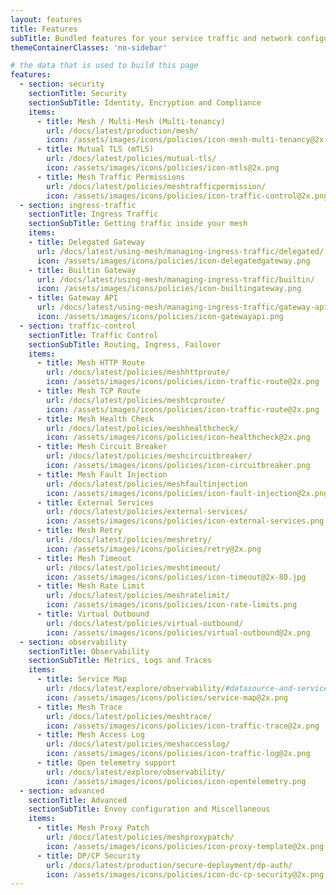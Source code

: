 ```yaml
---
layout: features
title: Features
subTitle: Bundled features for your service traffic and network configuration.
themeContainerClasses: 'no-sidebar'

# the data that is used to build this page
features:
  - section: security
    sectionTitle: Security
    sectionSubTitle: Identity, Encryption and Compliance
    items:
      - title: Mesh / Multi-Mesh (Multi-tenancy)
        url: /docs/latest/production/mesh/
        icon: /assets/images/icons/policies/icon-mesh-multi-tenancy@2x.png
      - title: Mutual TLS (mTLS)
        url: /docs/latest/policies/mutual-tls/
        icon: /assets/images/icons/policies/icon-mtls@2x.png
      - title: Mesh Traffic Permissions
        url: /docs/latest/policies/meshtrafficpermission/
        icon: /assets/images/icons/policies/icon-traffic-control@2x.png
  - section: ingress-traffic
    sectionTitle: Ingress Traffic
    sectionSubTitle: Getting traffic inside your mesh
    items:
    - title: Delegated Gateway
      url: /docs/latest/using-mesh/managing-ingress-traffic/delegated/
      icon: /assets/images/icons/policies/icon-delegatedgateway.png
    - title: Builtin Gateway
      url: /docs/latest/using-mesh/managing-ingress-traffic/builtin/
      icon: /assets/images/icons/policies/icon-builtingateway.png
    - title: Gateway API
      url: /docs/latest/using-mesh/managing-ingress-traffic/gateway-api/
      icon: /assets/images/icons/policies/icon-gatewayapi.png
  - section: traffic-control
    sectionTitle: Traffic Control
    sectionSubTitle: Routing, Ingress, Failover
    items:
      - title: Mesh HTTP Route 
        url: /docs/latest/policies/meshhttproute/
        icon: /assets/images/icons/policies/icon-traffic-route@2x.png
      - title: Mesh TCP Route
        url: /docs/latest/policies/meshtcproute/
        icon: /assets/images/icons/policies/icon-traffic-route@2x.png
      - title: Mesh Health Check
        url: /docs/latest/policies/meshhealthcheck/
        icon: /assets/images/icons/policies/icon-healthcheck@2x.png
      - title: Mesh Circuit Breaker
        url: /docs/latest/policies/meshcircuitbreaker/
        icon: /assets/images/icons/policies/icon-circuitbreaker.png
      - title: Mesh Fault Injection
        url: /docs/latest/policies/meshfaultinjection
        icon: /assets/images/icons/policies/icon-fault-injection@2x.png
      - title: External Services
        url: /docs/latest/policies/external-services/
        icon: /assets/images/icons/policies/icon-external-services.png
      - title: Mesh Retry
        url: /docs/latest/policies/meshretry/
        icon: /assets/images/icons/policies/retry@2x.png
      - title: Mesh Timeout
        url: /docs/latest/policies/meshtimeout/
        icon: /assets/images/icons/policies/icon-timeout@2x-80.jpg
      - title: Mesh Rate Limit
        url: /docs/latest/policies/meshratelimit/
        icon: /assets/images/icons/policies/icon-rate-limits.png
      - title: Virtual Outbound
        url: /docs/latest/policies/virtual-outbound/
        icon: /assets/images/icons/policies/virtual-outbound@2x.png
  - section: observability
    sectionTitle: Observability
    sectionSubTitle: Metrics, Logs and Traces
    items:
      - title: Service Map
        url: /docs/latest/explore/observability/#datasource-and-service-map
        icon: /assets/images/icons/policies/service-map@2x.png
      - title: Mesh Trace
        url: /docs/latest/policies/meshtrace/
        icon: /assets/images/icons/policies/icon-traffic-trace@2x.png
      - title: Mesh Access Log
        url: /docs/latest/policies/meshaccesslog/
        icon: /assets/images/icons/policies/icon-traffic-log@2x.png
      - title: Open telemetry support 
        url: /docs/latest/explore/observability/
        icon: /assets/images/icons/policies/icon-opentelemetry.png
  - section: advanced
    sectionTitle: Advanced
    sectionSubTitle: Envoy configuration and Miscellaneous
    items:
      - title: Mesh Proxy Patch 
        url: /docs/latest/policies/meshproxypatch/
        icon: /assets/images/icons/policies/icon-proxy-template@2x.png
      - title: DP/CP Security
        url: /docs/latest/production/secure-deployment/dp-auth/
        icon: /assets/images/icons/policies/icon-dc-cp-security@2x.png
---
```

